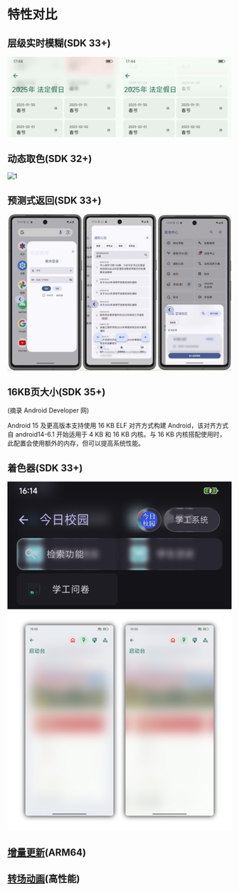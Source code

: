 # 特性对比

## 层级实时模糊(SDK 33+)
![2](/src/img/haze.jpg)

## 动态取色(SDK 32+)
![1](/src/img/dynamic_color.jpg)

## 预测式返回(SDK 33+)
![1](/src/img/back.jpg)

## 16KB页大小(SDK 35+)
(摘录 Android Developer 网)

Android 15 及更高版本支持使用 16 KB ELF 对齐方式构建 Android，该对齐方式自 android14-6.1 开始适用于 4 KB 和 16 KB 内核。与 16 KB 内核搭配使用时，此配置会使用额外的内存，但可以提高系统性能。

## 着色器(SDK 33+)
![1](/src/img/liquid_glass.jpg)
![2](/src/img/shader.jpg)

## [增量更新](/src/img/bsdiff.mp4)(ARM64)

## [转场动画](/src/img/transition.mp4)(高性能)